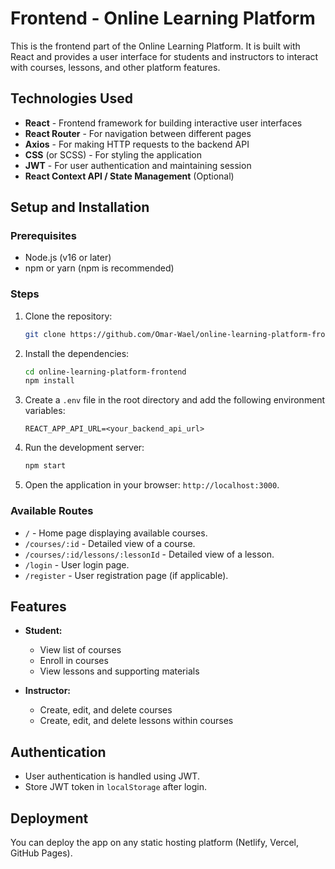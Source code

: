 # Frontend - Online Learning Platform

This is the frontend part of the Online Learning Platform. It is built with React and provides a user interface for students and instructors to interact with courses, lessons, and other platform features.

## Technologies Used

- **React** - Frontend framework for building interactive user interfaces
- **React Router** - For navigation between different pages
- **Axios** - For making HTTP requests to the backend API
- **CSS** (or SCSS) - For styling the application
- **JWT** - For user authentication and maintaining session
- **React Context API / State Management** (Optional)

## Setup and Installation

### Prerequisites

- Node.js (v16 or later)
- npm or yarn (npm is recommended)

### Steps

1. Clone the repository:
    ```bash
    git clone https://github.com/Omar-Wael/online-learning-platform-frontend.git
    ```

2. Install the dependencies:
    ```bash
    cd online-learning-platform-frontend
    npm install
    ```

3. Create a `.env` file in the root directory and add the following environment variables:
    ```
    REACT_APP_API_URL=<your_backend_api_url>
    ```

4. Run the development server:
    ```bash
    npm start
    ```

5. Open the application in your browser: `http://localhost:3000`.

### Available Routes

- `/` - Home page displaying available courses.
- `/courses/:id` - Detailed view of a course.
- `/courses/:id/lessons/:lessonId` - Detailed view of a lesson.
- `/login` - User login page.
- `/register` - User registration page (if applicable).

## Features

- **Student:** 
  - View list of courses
  - Enroll in courses
  - View lessons and supporting materials
  
- **Instructor:** 
  - Create, edit, and delete courses
  - Create, edit, and delete lessons within courses
  
## Authentication

- User authentication is handled using JWT.
- Store JWT token in `localStorage` after login.
  
## Deployment

You can deploy the app on any static hosting platform (Netlify, Vercel, GitHub Pages).
